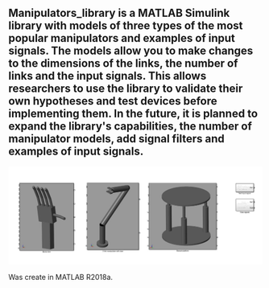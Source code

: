 ## Manipulators_library is a MATLAB Simulink library with models of three types of the most popular manipulators and examples of input signals. The models allow you to make changes to the dimensions of the links, the number of links and the input signals. This allows researchers to use the library to validate their own hypotheses and test devices before implementing them. In the future, it is planned to expand the library's capabilities, the number of manipulator models, add signal filters and examples of input signals. ##

![Library](https://github.com/morlena106/manipulators_library/blob/main/library.jpg)

Was create in MATLAB R2018a.
